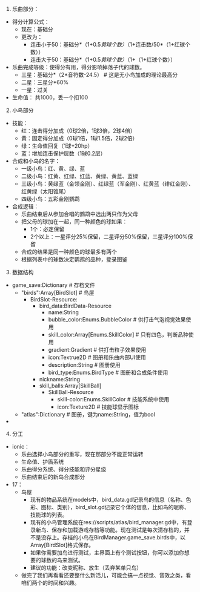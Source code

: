 1. 乐曲部分：
  - 得分计算公式：
	- 现在：基础分
	- 更改为：
	  - 连击小于50：基础分*（1+0.5*黄球个数）*（1+连击数/50*（1+红球个数））
	  - 连击大于50：基础分*（1+0.5*黄球个数）*（1+（1+红球个数））
  - 乐曲完成等级：使得分有用，得分影响掉落子代的球数。
	- 三星：基础分*（2*音符数-24.5）            # 这是无小鸟加成的理论最高分
	- 二星：三星分*60%
	- 一星：过关
  - 生命值：
  	共1000，丢一个扣100
2. 小鸟部分
  - 技能：
	- 红：连击得分加成（0球2倍，1球3倍，2球4倍）
	- 黄：固定得分加成（0球1倍，1球1.5倍，2球2倍）
	- 绿：生命值回复（1球+20hp）
	- 蓝：增加连击保护层数（1球0.2层）
  - 合成和小鸟的名字：
	- 一级小鸟：红、黄、绿、蓝
	- 二级小鸟：红黄、红绿、红蓝、黄绿、黄蓝、蓝绿
	- 三级小鸟：黄绿蓝（金领金刚）、红绿蓝（军金刚）、红黄蓝（绯红金刚）、红黄绿（太阳锥尾）
	- 四级小鸟：五彩金刚鹦鹉
  - 合成逻辑：
	- 乐曲结束后从参加合唱的鹦鹉中选出两只作为父母
	- 把父母的球加在一起，同一种颜色的球如果：
	  - 1个：必定保留
	  - 2个以上：一星评分25%保留，二星评分50%保留，三星评分100%保留
	- 合成的结果是同一种颜色的球最多有两个
	- 根据列表中的球数决定鹦鹉的品种，登录图鉴
3. 数据结构
  - game_save:Dictionary   # 存档文件
	- "birds":Array[BirdSlot]     # 鸟屋
	  - BirdSlot-Resource:
		- bird_data:BirdData-Resource
		  - name:String
		  - bubble_color:Enums.BubbleColor   # 供打击气泡视觉效果使用
		  - skill_color:Array[Enums.SkillColor]   # 只有四色，判断品种使用
		  - gradient:Gradient   # 供打击粒子效果使用
		  - icon:Textrue2D    # 图册和乐曲内部UI使用
		  - description:String     # 图册使用
		  - bird_type:Enums.BirdType   # 图册和合成条件使用
		- nickname:String
		- skill_balls:Array[SkillBall]
		  - SkillBall-Resource
			- skill-color:Enums.SkillColor  # 技能系统中使用
			- icon:Texture2D   # 技能球显示图标
	- "atlas":Dictionary   # 图册，键为name:String，值为bool
  - 
4. 分工
  - ionic：
	- 乐曲选择小鸟部分的重写，现在那部分不能正常运转
	- 生命值、护盾系统
	- 乐曲得分系统、得分技能和评分星级
	- 乐曲结束后的新鸟合成部分
  - 17：
	- 鸟屋
	  - 现有的物品系统在models中，bird_data.gd记录鸟的信息（名称、色彩、图标、类别），bird_slot.gd记录它个体的信息，比如鸟的昵称、技能球的列表。
	  - 现有的小鸟管理系统在res://scripts/atlas/bird_manager.gd中，有登录新鸟、保存和加载游戏存档等功能。现在测试是每次清存档的，并不是没存上。存档的小鸟在BirdManager.game_save.birds中，以Array[BirdSlot]格式保存。
	  - 如果你需要加鸟进行测试，主界面上有个测试按钮，你可以添加你想要的球数的鸟来测试。
	  - 建议的功能：改变昵称、放生（丢弃某单只鸟）
	- 做完了我们再看看还要整什么新活儿，可能会搞一点视觉、音效之类，看咱们两个的时间和兴趣。
